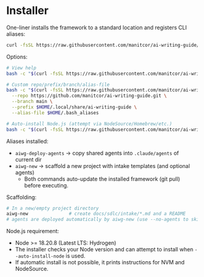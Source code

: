 # Installer

One-liner installs the framework to a standard location and registers CLI aliases:

```bash
curl -fsSL https://raw.githubusercontent.com/manitcor/ai-writing-guide/main/tools/install/install.sh | bash
```

Options:
```bash
# View help
bash -c "$(curl -fsSL https://raw.githubusercontent.com/manitcor/ai-writing-guide/main/tools/install/install.sh)" -- --help

# Custom repo/prefix/branch/alias-file
bash -c "$(curl -fsSL https://raw.githubusercontent.com/manitcor/ai-writing-guide/main/tools/install/install.sh)" -- \
  --repo https://github.com/manitcor/ai-writing-guide.git \
  --branch main \
  --prefix $HOME/.local/share/ai-writing-guide \
  --alias-file $HOME/.bash_aliases

# Auto-install Node.js (attempt via NodeSource/Homebrew/etc.)
bash -c "$(curl -fsSL https://raw.githubusercontent.com/manitcor/ai-writing-guide/main/tools/install/install.sh)" -- --auto-install-node
```

Aliases installed:
- `aiwg-deploy-agents` → copy shared agents into `.claude/agents` of current dir
- `aiwg-new` → scaffold a new project with intake templates (and optional agents)
  - Both commands auto-update the installed framework (git pull) before executing.

Scaffolding:
```bash
# In a new/empty project directory
aiwg-new               # create docs/sdlc/intake/*.md and a README
# agents are deployed automatically by aiwg-new (use --no-agents to skip)
```

Node.js requirement:
- Node >= 18.20.8 (Latest LTS: Hydrogen)
- The installer checks your Node version and can attempt to install when `--auto-install-node` is used.
- If automatic install is not possible, it prints instructions for NVM and NodeSource.
